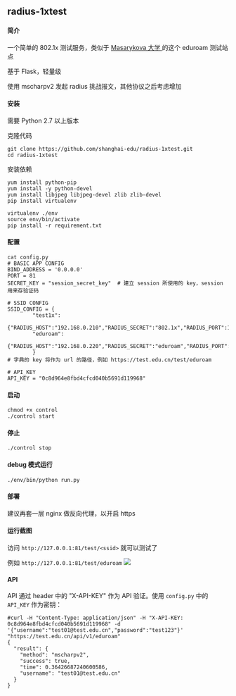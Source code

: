 ## radius-1xtest
#### 简介
一个简单的 802.1x 测试服务，类似于 [Masarykova 大学 ](https://radius.ics.muni.cz/eduroam-test/eduroam-test.cgi)的这个 eduroam 测试站点

基于 Flask，轻量级

使用 mscharpv2 发起 radius 挑战报文，其他协议之后考虑增加

#### 安装

需要 Python 2.7 以上版本

克隆代码
```
git clone https://github.com/shanghai-edu/radius-1xtest.git
cd radius-1xtest
```

安装依赖
```
yum install python-pip
yum install -y python-devel
yum install libjpeg libjpeg-devel zlib zlib-devel
pip install virtualenv

virtualenv ./env
source env/bin/activate
pip install -r requirement.txt
```

#### 配置
```
cat config.py
# BASIC APP CONFIG
BIND_ADDRESS = '0.0.0.0'
PORT = 81
SECRET_KEY = "session_secret_key"  # 建立 session 所使用的 key，session 用来存验证码

# SSID CONFIG
SSID_CONFIG = {
		"test1x":
			{"RADIUS_HOST":"192.168.0.210","RADIUS_SECRET":"802.1x","RADIUS_PORT":1812,"NAS_IP":"192.168.80.5"},
		"eduroam":
			{"RADIUS_HOST":"192.168.0.220","RADIUS_SECRET":"eduroam","RADIUS_PORT":1812,"NAS_IP":"192.168.80.5"},
		}
# 字典的 key 将作为 url 的路径，例如 https://test.edu.cn/test/eduroam

# API_KEY
API_KEY = "0c8d964e8fbd4cfcd040b5691d119968"
```

#### 启动

```
chmod +x control
./control start
```

#### 停止
```
./control stop
```

#### debug 模式运行

```
./env/bin/python run.py
```

#### 部署
建议再套一层 nginx 做反向代理，以开启 https

#### 运行截图
访问 ```http://127.0.0.1:81/test/<ssid>``` 就可以测试了

例如 ```http://127.0.0.1:81/test/eduroam```
![](https://i.imgur.com/K7YlzZJ.jpg)


#### API
API 通过 header 中的 "X-API-KEY" 作为 API 验证。使用 `config.py` 中的 `API_KEY` 作为密钥：
```
#curl -H "Content-Type: application/json" -H "X-API-KEY: 0c8d964e8fbd4cfcd040b5691d119968" -d '{"username":"test01@test.edu.cn","password":"test123"}' "https://test.edu.cn/api/v1/eduroam"
{
  "result": {
    "method": "mscharpv2", 
    "success": true, 
    "time": 0.36426687240600586, 
    "username": "test01@test.edu.cn"
  }
}
```